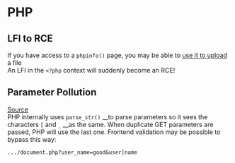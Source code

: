 # PHP

## LFI to RCE

If you have access to a `phpinfo()` page, you may be able to [use it to upload](https://www.fatalerrors.org/a/php-local-file-inclusion-rce-with-phpinfo.html) a file  
An LFI in the `<?php` context will suddenly become an RCE!

## Parameter Pollution

[Source](https://twitter.com/PaulosYibelo/status/1425731971188248581?s=19)  
PHP internally uses `parse_str()` __to parse parameters so it sees the characters `[` and `_` __as the same. When duplicate GET parameters are passed, PHP will use the last one. Frontend validation may be possible to bypass this way:

`.../document.php?user_name=good&user[name`



